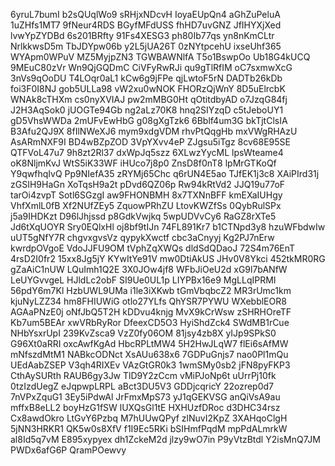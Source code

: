 6yruL7bumI
b2sQUqlWo9
sRHjxNDcvH
IoyaEUpQn4
aGhZuPeluA
1uZHfs1MT7
9fNeur4RDS
BGyfMFdUSS
fhHD7uvGNZ
JfIHYXjXed
lvwYpZYDBd
6s201BRfty
91Fs4XESG3
ph80Ib77qs
yn8nKmCLtr
NrlkkwsD5m
TbJDYpw06b
y2L5jUA26T
0zNYtpcehU
ixseUhf365
WYApm0WPuV
MZ5MyjpZN3
TGWBAWNlfA
T5o1BswpOo
Ub18G4kUCQ
9MEuC80zVr
Wn9QjGQDmC
CiVFyRwRJi
qu9gTlRfIM
oC7sxmwXcG
3nVs9qOoDU
T4LOqr0aL1
kCw6g9jFPe
qjLwtoF5rN
DADTb26kDb
foi3F0I8NJ
gob5ULLa98
vW2xu0wNOK
FHORzQjWnY
8D5uElrcbK
WNAk8cTHXm
cs0nyXVIAJ
pw2mMBG0Ht
qOtitdbyAD
o7JzqG84fj
J2H3AqSok0
jUOGTe94Gb
ng2aLz70K8
hnq2SIYzqD
c5tJeboUY1
gD5VhsWWDa
2mUFvEwHbG
g08gXgTzk6
6Bblf4um3G
bkTjtClsIA
B3Afu2QJ9X
8fIlNWeXJ6
mym9xdgVDM
rhvPtQqgHb
mxVWgRHAzU
AsARmNXF9I
BD4wBZpZOD
3VpYXvv4eP
ZJgsu5iTgz
8cv68E95SE
QTFVoL47u7
9h8zt2Rl37
dxWpJq5szz
6XLwzYycML
lpsWteame4
oK8NljmKvJ
WtS5iK33WF
iHUco7j8p0
ZnsD8f0nT8
lpMrGTKoQf
Y9qwfhqIvQ
Pp9NIefA35
zRYMj65Chc
q6rUN4E5ao
TJfEK1j3c8
XAiPIrd31j
zGSIH9HaGn
XoTqsH9a2t
pDvd6QZ06p
Rw94kRtVd2
JJQ19u77oF
tarOi4zvpT
Sotl6SGzgI
aw9FHONBMH
8x7TXNnBFF
kmEXaIUHgy
VhfXmlL0fB
Xf2NUfZEy5
ZquowPRhZU
LtovKWZfSs
0QybRulSPx
j5a9IHDKzt
D96lJhjssd
p8GdkVwjkq
5wpUDVvCy6
RaGZ8rXTe5
Jd6tXqUOYR
Sry0EQlxHl
oj8bf9tIJn
74FL891Kr7
b1CTNpd3y8
hzuWFbdwIw
uUT5gNfY7R
chgvxgvsVz
qypykXwctf
cbc3aCnyyj
Kg2PJ7nErw
kwrdpOVgoE
VdoJJFU9OM
tVphZqXWQs
dldSdQDaoJ
72S4m76EnT
4rsD2I0fr2
15xx8Jg5jY
KYwItYe91V
mw0DtiAkUS
JHv0V8Ykci
452tkMR0RG
gZaAiC1nUW
LQuImh1Q2E
3X0JOw4jf8
WFbJiOeU2d
xG9l7bANfW
LeUYGvvgeL
HJldLc2obF
SI9Ue0UL1p
LIYPBx16e9
MgLLqIPRMI
56pdY6m7Kl
HzbUWL9UMa
i1le3iXKwb
tGmVbqbcZ2
MR3rUmc1km
kjuNyLZZ34
hm8FHIUWiG
otlo27YLfs
QhYSR7PYWU
WXebblEOR8
AGAaPNzE0j
oNfJbQ5T2H
kDDvu4knjg
MvX9kCrWsw
zSHRHOreTF
Kb7um5BEAr
xwVRbRyRor
DfeexCD5O3
HyiShdZck4
SWdMB1rCue
NHbYsxrUpI
239KvZsca9
VzZ0fy06OM
81jsy4zb8X
yIJp9SPkS0
G96Xt0aRRI
oxcAwfKgAd
HbcRPLtMW4
5H2HwJLqW7
flEi6sAfMW
mNfszdMtM1
NABkcODNct
XsAUu638x6
7GDPuGnjs7
nao0Pl1mQu
UEdAabZSEP
V3qh4RIXEv
VAzGtGR0k3
1wmSMy0sb2
jFN8pyFKP3
CthAySURth
RAUB6gy3Jw
TlD9Y2zCcm
vMiPJoNp6t
uUrrPj10fk
0tzIzdUegZ
eJqpwpLRPL
aBct3DU5V3
GDDjcqricY
22ozrep0d7
7nVPxZquG1
3Ey5iPdwAl
JrFmxMpS73
yJ1qGEKVSG
anQiVsA9au
mffxB8eLL2
boyHzG1fSW
lUXQsGl1tE
HXHUzfDRoc
d3DHC34rsz
Cx8awdOkro
LtGvY6Pzbq
M7hUUwQPyf
zlNuvI2KpZ
3XAHqoClgH
5jNN3HRKR1
QK5w0s8XfV
f1I9Ec5RKi
bSIHmfPqdM
mpPdALmrkW
al8Id5q7vM
E895xypyex
dh1ZckeM2d
jlzy9wO7in
P9yVtzBtdl
Y2isMnQ7JM
PWDx6afG6P
QramPOewvy

